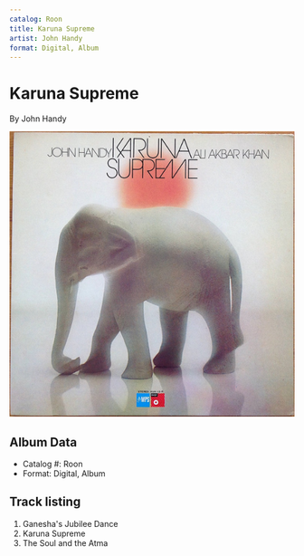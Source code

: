 ```yaml
---
catalog: Roon
title: Karuna Supreme
artist: John Handy
format: Digital, Album
---
```


# Karuna Supreme

By John Handy

![](../../assets/albumcovers/John_Handy-Karuna_Supreme.png)

## Album Data

- Catalog #: Roon
- Format: Digital, Album


## Track listing


1. Ganesha's Jubilee Dance
2. Karuna Supreme
3. The Soul and the Atma

